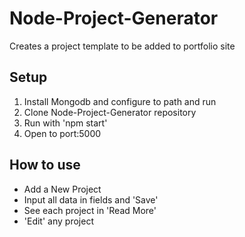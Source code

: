 # Node-Project-Generator
Creates a project template to be added to portfolio site

## Setup
1. Install Mongodb and configure to path and run
2. Clone Node-Project-Generator repository
3. Run with 'npm start'
4. Open to port:5000

## How to use
- Add a New Project
- Input all data in fields and 'Save'
- See each project in 'Read More'
- 'Edit' any project
